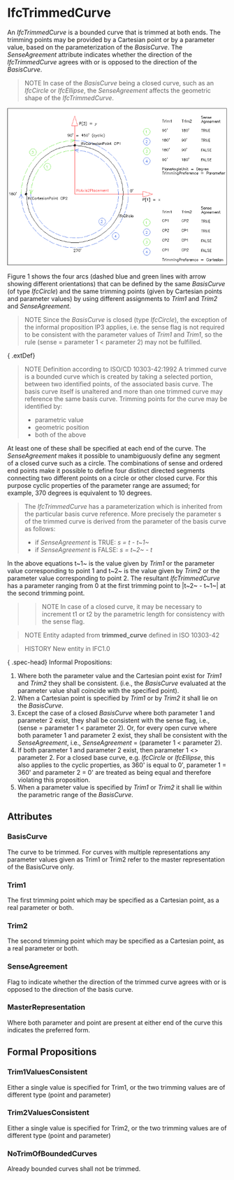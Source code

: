 # IfcTrimmedCurve

An _IfcTrimmedCurve_ is a bounded curve that is trimmed at both ends. The trimming points may be provided by a Cartesian point or by a parameter value, based on the parameterization of the _BasisCurve_. The _SenseAgreement_ attribute indicates whether the direction of the _IfcTrimmedCurve_ agrees with or is opposed to the direction of the _BasisCurve_.

> NOTE  In case of the _BasisCurve_ being a closed curve, such as an _IfcCircle_ or _IfcEllipse_, the _SenseAgreement_ affects the geometric shape of the _IfcTrimmedCurve_.

!["curve parameterization"](../../../../figures/ifctrimmedcurve_parameterization.png "Figure 1 &mdash; Trimmed curve parameterization")

Figure 1 shows the four arcs (dashed blue and green lines with arrow showing different orientations) that can be defined by the same _BasisCurve_ (of type _IfcCircle_) and the same trimming points (given by Cartesian points and parameter values) by using different assignments to _Trim1_ and _Trim2_ and _SenseAgreement_.

> NOTE  Since the _BasisCurve_ is closed (type _IfcCircle_), the exception of the informal proposition IP3 applies, i.e. the sense flag is not required to be consistent with the parameter values of _Trim1_ and _Trim1_, so the rule (sense = parameter 1 < parameter 2) may not be fulfilled.

{ .extDef}
> NOTE Definition according to ISO/CD 10303-42:1992
> A trimmed curve is a bounded curve which is created by taking a selected portion, between two identified points, of the associated basis curve. The basis curve itself is unaltered and more than one trimmed curve may reference the same basis curve. Trimming points for the curve may be identified by:
>
> * parametric value
> * geometric position
> * both of the above

At least one of these shall be specified at each end of the curve. The _SenseAgreement_ makes it possible to unambiguously define any segment of a closed curve such as a circle. The combinations of sense and ordered end points make it possible to define four distinct directed segments connecting two different points on a circle or other closed curve. For this purpose cyclic properties of the parameter range are assumed; for example, 370 degrees is equivalent to 10 degrees.
>
> The _IfcTrimmedCurve_ has a parameterization which is inherited from the particular basis curve reference. More precisely the parameter s of the trimmed curve is derived from the parameter of the basis curve as follows:
>
> * if _SenseAgreement_ is TRUE: _s = t - t~1~_
> * if _SenseAgreement_ is FALSE: _s = t~2~ - t_

In the above equations t~1~ is the value given by _Trim1_ or the parameter value corresponding to point 1 and t~2~ is the value given by _Trim2_ or the parameter value corresponding to point 2. The resultant _IfcTrimmedCurve_ has a parameter ranging from 0 at the first trimming point to |t~2~ - t~1~| at the second trimming point.
>
>> NOTE  In case of a closed curve, it may be necessary to increment t1 or t2 by the parametric length for consistency with the sense flag.


>
> NOTE Entity adapted from **trimmed_curve** defined in ISO 10303-42

> HISTORY  New entity in IFC1.0

{ .spec-head}
Informal Propositions:

1. Where both the parameter value and the Cartesian point exist for _Trim1_ and _Trim2_ they shall be consistent. (i.e., the _BasisCurve_ evaluated at the parameter value shall coincide with the specified point).
2. When a Cartesian point is specified by _Trim1_ or by _Trim2_ it shall lie on the _BasisCurve_.
3. Except the case of a closed _BasisCurve_ where both parameter 1 and parameter 2 exist, they shall be consistent with the sense flag, i.e., (sense = parameter 1 < parameter 2). Or, for every open curve where both parameter 1 and parameter 2 exist, they shall be consistent with the _SenseAgreement_, i.e., _SenseAgreement_ = (parameter 1 < parameter 2).
4. If both parameter 1 and parameter 2 exist, then parameter 1 <> parameter 2. For a closed base curve, e.g. _IfcCircle_ or _IfcEllipse_, this also applies to the cyclic properties, as 360' is equal to 0', parameter 1 = 360' and parameter 2 = 0' are treated as being equal and therefore violating this proposition.
5. When a parameter value is specified by _Trim1_ or _Trim2_ it shall lie within the parametric range of the _BasisCurve_.

## Attributes

### BasisCurve
The curve to be trimmed. For curves with multiple representations any parameter values given as Trim1 or Trim2 refer to the master representation of the BasisCurve only.

### Trim1
The first trimming point which may be specified as a Cartesian point, as a real parameter or both.

### Trim2
The second trimming point which may be specified as a Cartesian point, as a real parameter or both.

### SenseAgreement
Flag to indicate whether the direction of the trimmed curve agrees with or is opposed to the direction of the basis curve.

### MasterRepresentation
Where both parameter and point are present at either end of the curve this indicates the preferred form.

## Formal Propositions

### Trim1ValuesConsistent
Either a single value is specified for Trim1, or the two trimming values are of different type (point and parameter)

### Trim2ValuesConsistent
Either a single value is specified for Trim2, or the two trimming values are of different type (point and parameter)

### NoTrimOfBoundedCurves
Already bounded curves shall not be trimmed.
